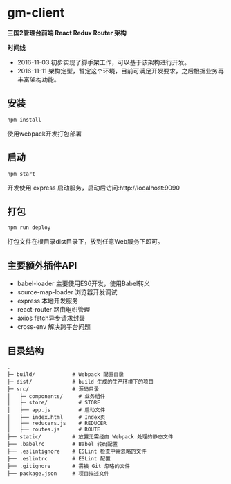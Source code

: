 gm-client
==============================
**三国2管理台前端 React Redux Router 架构**

**时间线**

- 2016-11-03 初步实现了脚手架工作，可以基于该架构进行开发。
- 2016-11-11 架构定型，暂定这个环境，目前可满足开发要求，之后根据业务再丰富架构功能。

## 安装
```
npm install
```
使用webpack开发打包部署

## 启动
```
npm start
```
开发使用 express 启动服务，启动后访问:http://localhost:9090

## 打包
```
npm run deploy
```
打包文件在根目录dist目录下，放到任意Web服务下即可。

## 主要额外插件API
- babel-loader 主要使用ES6开发，使用Babel转义
- source-map-loader 浏览器开发调试
- express 本地开发服务
- react-router 路由组织管理
- axios fetch异步请求封装
- cross-env 解决跨平台问题

## 目录结构
```
.
├─ build/            # Webpack 配置目录
├─ dist/             # build 生成的生产环境下的项目
├─ src/              # 源码目录
│   ├─ components/     # 业务组件
│   ├─ store/          # STORE
│   ├── app.js         # 启动文件
│   ├── index.html     # Index页
│   ├── reducers.js    # REDUCER
│   ├── routes.js      # ROUTE
├── static/          # 放置无需经由 Webpack 处理的静态文件
├── .babelrc         # Babel 转码配置
├── .eslintignore    # ESLint 检查中需忽略的文件
├── .eslintrc        # ESLint 配置
├── .gitignore       # 需被 Git 忽略的文件
├── package.json     # 项目描述文件
```
